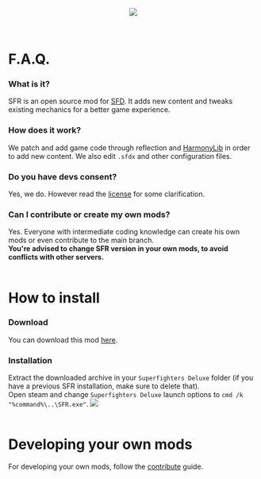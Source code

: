<p align="center"><img src="https://i.imgur.com/PBDDBx0.png" align="center" /></p><br>

# F.A.Q.
### What is it?
SFR is an open source mod for [SFD](https://mythologicinteractive.com/SuperfightersDeluxe). It adds new content and tweaks existing mechanics for a better game experience.

### How does it work?
We patch and add game code through reflection and [HarmonyLib](https://harmony.pardeike.net/) in order to add new content. We also edit `.sfdx` and other configuration files.

### Do you have devs consent?
Yes, we do. However read the [license](https://github.com/Odex64/SFR/blob/master/LICENSE.txt) for some clarification.

### Can I contribute or create my own mods?
Yes. Everyone with intermediate coding knowledge can create his own mods or even contribute to the main branch.<br>
**You're advised to change SFR version in your own mods, to avoid conflicts with other servers.**<br><br>

# How to install
### Download
You can download this mod [here](https://github.com/Odex64/SFR/releases).

### Installation
Extract the downloaded archive in your `Superfighters Deluxe` folder (if you have a previous SFR installation, make sure to delete that).<br>
Open steam and change `Superfighters Deluxe` launch options to `cmd /k "%command%\..\SFR.exe"`.
<img src="https://cdn.discordapp.com/attachments/978693874094600202/1011759586719563776/how2installsfr.gif" /><br><br>

# Developing your own mods
For developing your own mods, follow the [contribute](https://github.com/Odex64/SFR/blob/master/CONTRIBUTE.md) guide.
